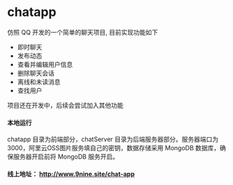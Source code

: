 # chatapp
仿照 QQ 开发的一个简单的聊天项目, 目前实现功能如下

- 即时聊天
- 发布动态
- 查看并编辑用户信息
- 删除聊天会话
- 离线和未读消息
- 查找用户

项目还在开发中，后续会尝试加入其他功能

#### 本地运行
chatapp 目录为前端部分，chatServer 目录为后端服务器部分。服务器端口为 3000，阿里云OSS图片服务填自己的密钥，数据存储采用 MongoDB 数据库，确保服务器开启前将 MongoDB 服务开启。

#### 线上地址： http://www.9nine.site/chat-app


